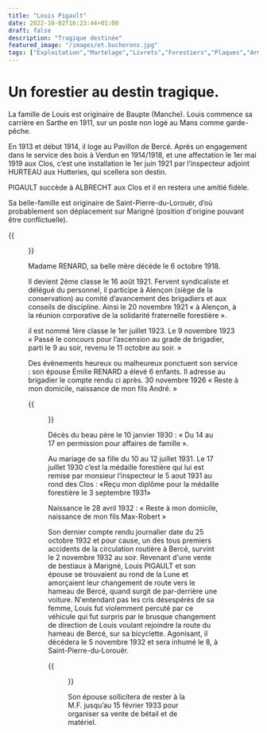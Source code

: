 ```yaml
---
title: "Louis Pigault"
date: 2022-10-02T16:23:44+01:00
draft: false
description: "Tragique destinée"
featured_image: "/images/et.bucherons.jpg"
tags: ["Exploitation","Martelage","Livrets","Forestiers","Plaques","Armement","MF"]
---
```




# Un forestier au destin tragique.
La famille de Louis est originaire de Baupte (Manche). 
Louis commence sa carrière en Sarthe en 1911,
sur un poste non logé au Mans comme garde-pêche.

  En 1913 et début 1914, il loge au Pavillon de Bercé. 
  Après un engagement dans le service des bois à Verdun en 1914/1918, 
  et une affectation le 1er mai 1919 aux Clos, c’est une installation
  le 1er juin 1921 par l’inspecteur adjoint HURTEAU aux Hutteries, 
  qui scellera son destin. 
  
PIGAULT succède à ALBRECHT aux Clos et il en restera une amitié fidèle.
  
Sa belle-famille est originaire de Saint-Pierre-du-Lorouër,
  d’où probablement son déplacement sur Marigné 
  (position d'origine pouvant être conflictuelle).
  
{{<figure src="/images/articles/famille-pigault.jpg" title="Les Pigault aux Hutteries">}}

Madame RENARD, sa belle mère décède le 6 octobre 1918.
  
Il devient 2ème classe le 16 août 1921. 
  Fervent syndicaliste et délégué du personnel,
  il participe à Alençon (siège de la conservation) au comité d’avancement des brigadiers
  et aux conseils de discipline.
  Ainsi le 20 novembre 1921
  « à Alençon, à la réunion corporative de la solidarité fraternelle forestière ». 
  
il est nommé 1ère classe le 1er juillet 1923. 
  Le 9 novembre 1923 
  « Passé le concours pour l’ascension au grade de brigadier,
  parti le 9 au soir, revenu le 11 octobre au soir. »
  
Des évènements heureux ou malheureux ponctuent son service : 
  son épouse Émilie RENARD a élevé 6 enfants. 
  Il adresse au brigadier le compte rendu ci après.
  30 novembre 1926 « Reste à mon domicile, naissance de mon fils André. »
  
{{<figure src="/images/articles/motpigault.jpg" title="A l'attention du brigadier">}}  

Décès du beau père le 10 janvier 1930 : 
  « Du 14 au 17 en permission pour affaires de famille ».
  
Au mariage de sa fille du 10 au 12 juillet 1931.
  Le 17 juillet 1930 c’est la médaille forestière 
  qui lui est remise par monsieur 
  l’inspecteur le 5 aout 1931 au rond des Clos :
  «Reçu mon diplôme pour la médaille
  forestière le 3 septembre 1931» 
  
  Naissance le 28 avril 1932 :
  « Reste à mon domicile, naissance de mon fils Max-Robert » 
  
Son dernier compte rendu journalier date du 25 octobre 1932 et pour cause,
      un des tous premiers accidents de la circulation routière à Bercé, 
      survint le 2 novembre 1932 au soir. Revenant d'une vente de bestiaux
      à Marigné, Louis PIGAULT et son épouse se trouvaient au rond de la Lune 
      et amorçaient leur changement de route vers le hameau de Bercé, 
      quand surgit de par-derrière une voiture. N'entendant pas les 
      cris désespérés de sa femme, Louis fut violemment percuté par 
      ce véhicule qui fut surpris par le brusque changement de direction
      de Louis voulant rejoindre la route du hameau de Bercé, sur sa bicyclette.
      Agonisant, il décédera le 5 novembre 1932 et sera inhumé le 8, à Saint-Pierre-du-Lorouër.
  
{{<figure src="/images/articles/pigault.jpg" title="Sacrée coïncidence">}}

Son épouse sollicitera de rester à la M.F. jusqu’au 15 février 1933 
pour organiser sa vente de bétail et de matériel.
